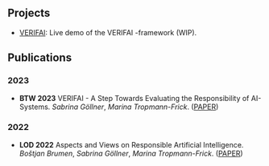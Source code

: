 ## Projects


- [VERIFAI](https://verifai.science): Live demo of the VERIFAI -framework (WIP).

## Publications

### 2023

- **BTW 2023** VERIFAI - A Step Towards Evaluating the Responsibility of AI-Systems. _Sabrina Göllner_, _Marina Tropmann-Frick_. ([PAPER](https://dl.gi.de/handle/20.500.12116/40372))

### 2022
- **LOD 2022** Aspects and Views on Responsible Artificial Intelligence. _Boštjan Brumen_, _Sabrina Göllner_, _Marina Tropmann-Frick_. ([PAPER](https://link.springer.com/chapter/10.1007/978-3-031-25599-1_29))


